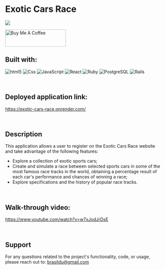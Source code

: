 # Exotic Cars Race

![](https://visitor-badge.glitch.me/badge?page_id=puneethreddyhc.onlineadv)

<a href="https://www.buymeacoffee.com/brasildu" target="_blank"><img src="https://cdn.buymeacoffee.com/buttons/v2/default-yellow.png" alt="Buy Me A Coffee" width="195" height="55"></a>

## Built with:
<img alt="html5" src="https://img.shields.io/badge/HTML5-E34F26?style=for-the-badge&logo=html5&logoColor=white" /> <img alt="Css" src="https://img.shields.io/badge/CSS-239120?&style=for-the-badge&logo=css3&logoColor=white" /> <img alt="JavaScript" src="https://img.shields.io/badge/JavaScript-323330?style=for-the-badge&logo=javascript&logoColor=F7DF1E" /> <img alt="React" src="https://img.shields.io/badge/React-20232A?style=for-the-badge&logo=react&logoColor=61DAFB" /> <img alt="Ruby" src="https://img.shields.io/badge/Ruby-CC342D?style=for-the-badge&logo=ruby&logoColor=white" /> <img alt="PostgreSQL" src="https://img.shields.io/badge/PostgreSQL-316192?style=for-the-badge&logo=postgresql&logoColor=white" /> <img alt="Rails" src="https://img.shields.io/badge/Ruby_on_Rails-CC0000?style=for-the-badge&logo=ruby-on-rails&logoColor=white" />  

<br/>

## Deployed application link:
https://exotic-cars-race.onrender.com/

<br/>

## Description
This application allows a user to register on the Exotic Cars Race website and take advantage of the following features:
- Explore a collection of exotic sports cars;
- Create and simulate a race between selected sports cars in some of the most famous race tracks in the world, obtaining a percentage result of each car's performance and chances of winning a race;
- Explore specifications and the history of popular race tracks.

<br/>

## Walk-through video:
https://www.youtube.com/watch?v=w7xJodJrDsE

<br/>

## Support
For any questions related to the project's functionality, code, or usage, please reach out to:
brasildu@gmail.com


